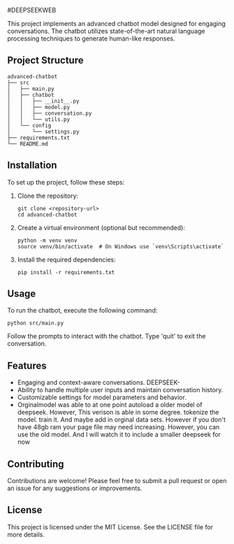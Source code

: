 #DEEPSEEKWEB

This project implements an advanced chatbot model designed for engaging conversations. The chatbot utilizes state-of-the-art natural language processing techniques to generate human-like responses.

## Project Structure

```
advanced-chatbot
├── src
│   ├── main.py
│   ├── chatbot
│   │   ├── __init__.py
│   │   ├── model.py
│   │   ├── conversation.py
│   │   └── utils.py
│   └── config
│       └── settings.py
├── requirements.txt
└── README.md
```

## Installation

To set up the project, follow these steps:

1. Clone the repository:
   ```
   git clone <repository-url>
   cd advanced-chatbot
   ```

2. Create a virtual environment (optional but recommended):
   ```
   python -m venv venv
   source venv/bin/activate  # On Windows use `venv\Scripts\activate`
   ```

3. Install the required dependencies:
   ```
   pip install -r requirements.txt
   ```

## Usage

To run the chatbot, execute the following command:

```
python src/main.py
```

Follow the prompts to interact with the chatbot. Type 'quit' to exit the conversation.

## Features

- Engaging and context-aware conversations. DEEPSEEK-
- Ability to handle multiple user inputs and maintain conversation history.
- Customizable settings for model parameters and behavior.
- Orginalmodel was able to at one point autoload a older model of deepseek. However, This verison is able in some degree. tokenize the model. train it. And maybe add in orginal data sets. However if you don't have 48gb ram your page file may need increasing. However, you can use the old model. And I will watch it to include a smaller deepseek for now

## Contributing

Contributions are welcome! Please feel free to submit a pull request or open an issue for any suggestions or improvements.

## License

This project is licensed under the MIT License. See the LICENSE file for more details.
